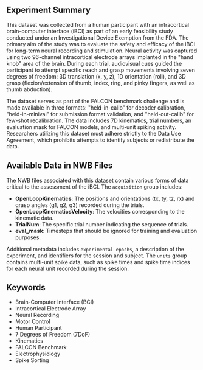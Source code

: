 ## Experiment Summary

This dataset was collected from a human participant with an intracortical brain-computer interface (iBCI) as part of an early feasibility study conducted under an Investigational Device Exemption from the FDA. The primary aim of the study was to evaluate the safety and efficacy of the iBCI for long-term neural recording and stimulation. Neural activity was captured using two 96-channel intracortical electrode arrays implanted in the "hand knob" area of the brain. During each trial, audiovisual cues guided the participant to attempt specific reach and grasp movements involving seven degrees of freedom: 3D translation (x, y, z), 1D orientation (roll), and 3D grasp (flexion/extension of thumb, index, ring, and pinky fingers, as well as thumb abduction).

The dataset serves as part of the FALCON benchmark challenge and is made available in three formats: "held-in-calib" for decoder calibration, "held-in-minival" for submission format validation, and "held-out-calib" for few-shot recalibration. The data includes 7D kinematics, trial numbers, an evaluation mask for FALCON models, and multi-unit spiking activity. Researchers utilizing this dataset must adhere strictly to the Data Use Agreement, which prohibits attempts to identify subjects or redistribute the data.

## Available Data in NWB Files

The NWB files associated with this dataset contain various forms of data critical to the assessment of the iBCI. The `acquisition` group includes:

- **OpenLoopKinematics**: The positions and orientations (tx, ty, tz, rx) and grasp angles (g1, g2, g3) recorded during the trials.
- **OpenLoopKinematicsVelocity**: The velocities corresponding to the kinematic data.
- **TrialNum**: The specific trial number indicating the sequence of trials.
- **eval_mask**: Timesteps that should be ignored for training and evaluation purposes.

Additional metadata includes `experimental epochs`, a description of the experiment, and identifiers for the session and subject. The `units` group contains multi-unit spike data, such as spike times and spike time indices for each neural unit recorded during the session.

## Keywords

- Brain-Computer Interface (BCI)
- Intracortical Electrode Array
- Neural Recording
- Motor Control
- Human Participant
- 7 Degrees of Freedom (7DoF)
- Kinematics
- FALCON Benchmark
- Electrophysiology
- Spike Sorting

